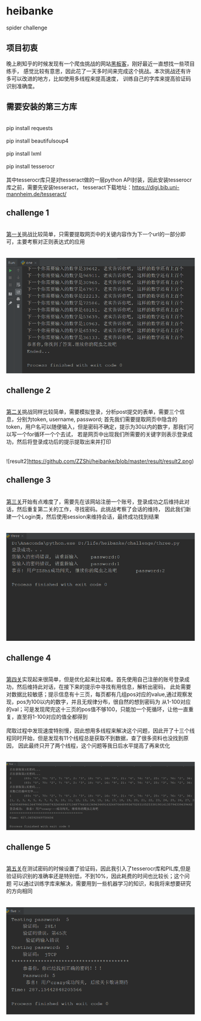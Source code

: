 # heibanke
spider challenge

## 项目初衷
晚上刷知乎的时候发现有一个爬虫挑战的网站[黑板客](http://www.heibanke.com/)，刚好最近一直想找一些项目练手，
感觉比较有意思，因此花了一天多时间来完成这个挑战。本次挑战还有许多可以改进的地方，比如使用多线程来提高速度，
训练自己的字库来提高验证码识别准确度。

## 需要安装的第三方库
<br> pip install requests </br>
<br> pip install beautifulsoup4 </br>
<br> pip install lxml </br>
<br> pip install tesserocr </br>
<br> 其中tesserocr库只是对tesseract做的一层python API封装，因此安装tesserocr库之前，需要先安装tesseract，
tesseract下载地址：https://digi.bib.uni-mannheim.de/tesseract/ </br>

## challenge 1
<br> [第一关](http://www.heibanke.com/lesson/crawler_ex00/)挑战比较简单，只需要提取网页中的关键内容作为下一个url的一部分即可，主要考察对正则表达式的应用 </br>
<br> </br>
![result1](https://github.com/ZZShi/heibanke/blob/master/result/result1.png)

## challenge 2
<br> [第二关](http://www.heibanke.com/lesson/crawler_ex01/)挑战同样比较简单，需要模拟登录，分析post提交的表单，需要三个信息，分别为token, username, password;
首先我们需要提取网页中隐含的token，用户名可以随便输入，但是密码不确定，提示为30以内的数字，那我们可以写一个for循环一个个去试，
若是网页中出现我们所需要的关键字则表示登录成功，然后将登录成功后的提示提取出来并打印 </br>
<br> </br>
![result2]https://github.com/ZZShi/heibanke/blob/master/result/result2.png)

## challenge 3
<br> [第三关](http://www.heibanke.com/lesson/crawler_ex02/)开始有点难度了，需要先在该网站注册一个账号，登录成功之后维持此对话，然后重复第二关的工作，寻找密码。此挑战考察了会话的维持，
因此我们新建一个Login类，然后使用session来维持会话，最终成功找到结果 </br>
<br> </br>
![result3](https://github.com/ZZShi/heibanke/blob/master/result/result3.png)

## challenge 4
<br> [第四关](http://www.heibanke.com/lesson/crawler_ex03/)实现起来很简单，但是优化起来比较难。首先使用自己注册的账号登录成功，然后维持此对话，在接下来的提示中寻找有用信息，解析出密码，
此处需要对数据比较敏感；提示信息有十三页，每页都有几组pos对应的value,通过观察发现，pos为100以内的数字，并且无规律分布，很自然的想到密码为
从1-100对应的val；可是发现爬完这十三页的pos值不够100，只能加一个死循环，让他一直重复，直至将1-100对应的值全都得到 </br>
<br> 爬取过程中发现速度特别慢，因此想用多线程来解决这个问题，因此开了十三个线程同时开始，但是发现有11个线程总是获取不到数据，查了很多资料也没找到原因，
因此最终只开了两个线程，这个问题等我日后水平提高了再来优化 </br>
<br> </br>
![result4](https://github.com/ZZShi/heibanke/blob/master/result/result4.png)

## challenge 5
<br> [第五关](http://www.heibanke.com/lesson/crawler_ex04/)在测试密码的时候设置了验证码，因此我引入了tesserocr库和PIL库,但是验证码识别的准确率还是特别低，不到10%，因此耗费的时间也比较长；这个问题
可以通过训练字库来解决，需要用到一些机器学习的知识，和我将来想要研究的方向相同 </br>
<br> </br>
![result5](https://github.com/ZZShi/heibanke/blob/master/result/result5.png)
